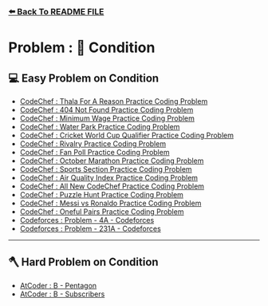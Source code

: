 ### [⬅️ Back To README FILE](./../../README.md)

# Problem : 📖 Condition

## 💻 Easy Problem on Condition

- [CodeChef : Thala For A Reason Practice Coding Problem](https://www.codechef.com/problems/THALA7)
- [CodeChef : 404 Not Found Practice Coding Problem](https://www.codechef.com/problems/ERROR404)
- [CodeChef : Minimum Wage Practice Coding Problem](https://www.codechef.com/problems/MINWAGE)
- [CodeChef : Water Park Practice Coding Problem
  ](https://www.codechef.com/problems/SPCP1)
- [CodeChef : Cricket World Cup Qualifier Practice Coding Problem](https://www.codechef.com/problems/CWC23QUALIF)
- [CodeChef : Rivalry Practice Coding Problem](https://www.codechef.com/problems/CPRIVAL)
- [CodeChef : Fan Poll Practice Coding Problem](https://www.codechef.com/problems/FIZZBUZZ2301)
- [CodeChef : October Marathon Practice Coding Problem ](https://www.codechef.com/problems/OCTATHON)
- [CodeChef : Sports Section Practice Coding Problem](https://www.codechef.com/problems/NEWSPAPER)
- [CodeChef : Air Quality Index Practice Coding Problem](https://www.codechef.com/problems/AIRINDEX)
- [CodeChef : All New CodeChef Practice Coding Problem](https://www.codechef.com/problems/NEWCC)
- [CodeChef : Puzzle Hunt Practice Coding Problem](https://www.codechef.com/problems/PUZHUNT)
- [CodeChef : Messi vs Ronaldo Practice Coding Problem](https://www.codechef.com/problems/MVR)
- [CodeChef : Oneful Pairs Practice Coding Problem](https://www.codechef.com/problems/ONEFULPAIRS)
- [Codeforces : Problem - 4A - Codeforces](https://codeforces.com/problemset/problem/4/A)
- [Codeforces : Problem - 231A - Codeforces](https://codeforces.com/problemset/problem/231/A)

---

## 🪓 Hard Problem on Condition

- [AtCoder : B - Pentagon](https://atcoder.jp/contests/abc333/tasks/abc333_b?lang=en)
- [AtCoder : B - Subscribers](https://atcoder.jp/contests/abc304/tasks/abc304_b?lang=en)
